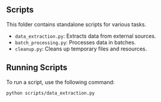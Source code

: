 ## Scripts

This folder contains standalone scripts for various tasks.

- `data_extraction.py`: Extracts data from external sources.
- `batch_processing.py`: Processes data in batches.
- `cleanup.py`: Cleans up temporary files and resources.

## Running Scripts

To run a script, use the following command:

```bash
python scripts/data_extraction.py
